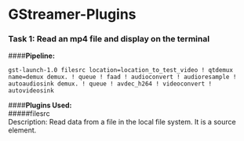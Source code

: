 # GStreamer-Plugins
### Task 1: Read an mp4 file and display on the terminal

####**Pipeline:** <br/> 
```
gst-launch-1.0 filesrc location=location_to_test_video ! qtdemux name=demux demux. ! queue ! faad ! audioconvert ! audioresample ! autoaudiosink demux. ! queue ! avdec_h264 ! videoconvert ! autovideosink 
```

####**Plugins Used:**  <br/> 
#####filesrc  <br/> 
Description: Read data from a file in the local file system.
             It is a source element.
